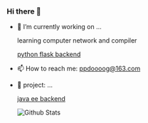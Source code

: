 ### Hi there 👋
- 🔭 I’m currently working on ...

  learning computer network and compiler
  
  [python flask backend](https://github.com/NeilKleistGao/cloud-forest)
  
  
  
- 📫 How to reach me: ppdoooog@163.com

  <!--[blog](https://ppdog0.github.io/index) (lack of content)-->


- 🚄 project: ...

  [java ee backend](https://github.com/ppdog0/java-ee-project)
  

  
  ![Github Stats](https://github-readme-stats.vercel.app/api?username=ppdog0)


<!--
**ppdog0/ppdog0** is a ✨ _special_ ✨ repository because its `README.md` (this file) appears on your GitHub profile.

Here are some ideas to get you started:

- 🔭 I’m currently working on ...
- 🌱 I’m currently learning ...
- 👯 I’m looking to collaborate on ...
- 🤔 I’m looking for help with ...
- 💬 Ask me about ...
- 📫 How to reach me: ...
- 😄 Pronouns: ...
- ⚡ Fun fact: ...
-->
